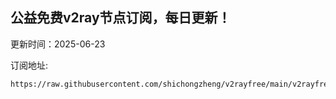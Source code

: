 ## 公益免费v2ray节点订阅，每日更新！
更新时间：2025-06-23

订阅地址:
```
https://raw.githubusercontent.com/shichongzheng/v2rayfree/main/v2rayfree
```
